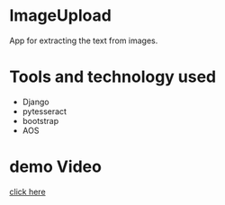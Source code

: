 # ImageUpload
App for extracting the text from images.

# Tools and technology used
- Django
- pytesseract
- bootstrap
- AOS

# demo Video 
[click here](imagetextextract/app1/static/media/demovideo.mp4)